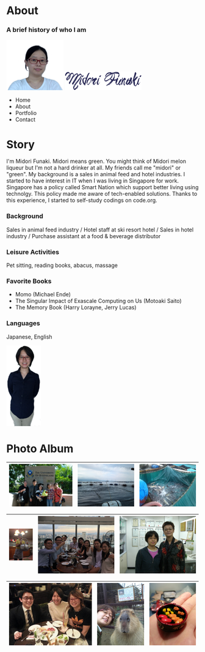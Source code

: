 # About
### A brief history of who I am

<img src="./images_aboutMe/stickyHeaderPhoto.png" width="150px">
<img src="./images_aboutMe/webLogoName.png" width=200px">

- Home
- About
- Portfolio
- Contact

# Story
I'm Midori Funaki. Midori means green.
You might think of Midori melon liqueur but I'm not a hard drinker at all.
My friends call me "midori" or "green".
My background is a sales in animal feed and hotel industries.
I started to have interest in IT when I was living in Singapore for work.
Singapore has a policy called Smart Nation which support better living using technolgy.
This policy made me aware of tech-enabled solutions.
Thanks to this experience, I started to self-study codings on code.org.

### Background
Sales in animal feed industry / 
Hotel staff at ski resort hotel / 
Sales in hotel industry / 
Purchase assistant at a food & beverage distributor

### Leisure Activities
Pet sitting, reading books, abacus, massage

### Favorite Books
- Momo (Michael Ende)
- The Singular Impact of Exascale Computing on Us (Motoaki Saito)
- The Memory Book (Harry Lorayne, Jerry Lucas)

### Languages
Japanese, English

<img src="./images_aboutMe/introPhoto.png" width="90px">

# Photo Album
![](./images_aboutMe/2010uniGrad.jpg)| ![](./images_aboutMe/2011feedingFish.jpg)| ![](./images_aboutMe/2011weightingFish.jpg)
---|---|---

<img src="./images_aboutMe/2015hotelStaff.jpg" width="200px">| ![](./images_aboutMe/2015singapore.jpg)| ![](./images_aboutMe/2009massageTeacher.jpg)
---|---|---

![](./images_aboutMe/2011withBronSis.jpg)| ![](./images_aboutMe/2011withCapybarra.jpg)| ![](./images_aboutMe/2016miniSushi.jpg)
---|---|---